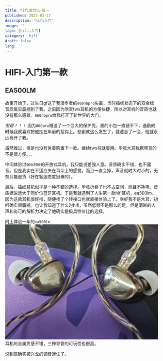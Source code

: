 ```yaml
---
title: hifi发烧记-篇一
published: 2025-03-17
description: 'hifi入门'
image: ''
tags: [hifi,入门]
category: 'hifi'
draft: false 
lang: ''
---
```


# HIFI-入门第一款
## EA500LM
故事开始于，过生日gf送了我漫步者的`860nbpro`头戴，当时插线状态下的双金标音质属实震撼到了我。之前因为欣赏tws耳机的方便快捷，所以对耳机的音质也就没有那么感冒。`860nbpro`给我打开了新世界的大门。

*但是！！！*
因为`860pro`赠送了一个巨大的保护壳，我的小包一直装不下，通勤的时候我就喜欢把他挂在车前的挂钩上。悲剧就这么发生了，就遗忘了一会，他就永远离开了我。

虽然难过，但是也没有急着购置下一款。继续tws将就着用。毕竟大耳我携带真的不是很方便。。。

中间体验过`弱水时砂`的开放式耳机，我只能说差强人意。音质确实不错，也不露音。但是我实在不适应夹在耳朵上的感觉，而且一直会掉，声音就时大时小的，无奈只能退货（好在客服态度挺棒的）。

最后，插线耳机似乎是一种不错的选择。毕竟折叠了也不占空间，而且不耗电，音质据说远大于同价位蓝牙耳机。于是我就遇到了人生第一款hifi耳机，ea500lm。因为这款耳机很好推，随便找了个转接口也就直接体验上了。幸好我不是木耳，初听确实很震撼。也让我知道了什么时hifi，虽然低频不是那么的足，但是清晰的人声和尚可的解析力决定了他确实是极具性价比的选择。

附上体验一年的`ea500lm`
![](https://raw.githubusercontent.com/Lixxxuan/PictureBed/main/img/1742214439443.jpg)
耳机的金属质感不错，三种导管的可玩性也很高。

说到底确实被兴戈的调音迷住了。